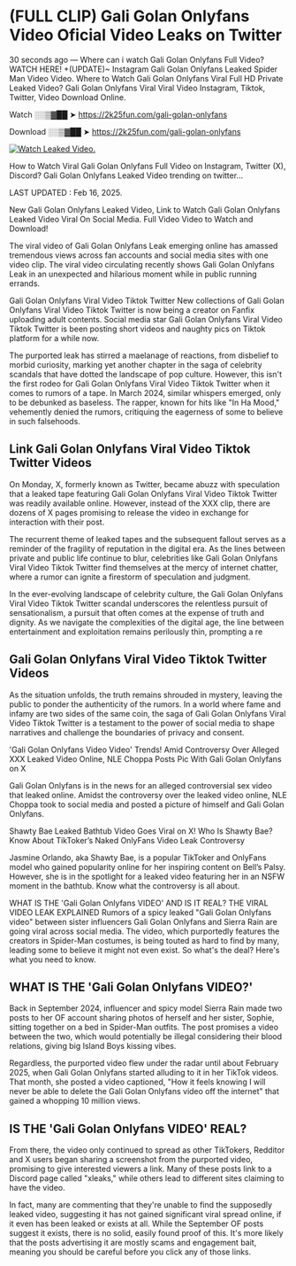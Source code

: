 # (FULL CLIP) Gali Golan Onlyfans Video Oficial Video Leaks on Twitter

30 seconds ago — Where can i watch Gali Golan Onlyfans Full Video? WATCH HERE! +(UPDATE)~ Instagram Gali Golan Onlyfans Leaked Spider Man Video Video. Where to Watch Gali Golan Onlyfans Viral Full HD Private Leaked Video? Gali Golan Onlyfans Viral Viral Video Instagram, Tiktok, Twitter, Video Download Online.

Watch ░░▒▓██ ➤ https://2k25fun.com/gali-golan-onlyfans

Download ░░▒▓██ ➤ https://2k25fun.com/gali-golan-onlyfans

[![Watch Leaked Video.](https://miro.medium.com/v2/resize:fit:828/format:webp/1*cilzJN44JGOrTw9NJCrNHA.gif "Watch Leaked Video")](https://2k25fun.com/gali-golan-onlyfans)

How to Watch Viral Gali Golan Onlyfans Full Video on Instagram, Twitter (X), Discord? Gali Golan Onlyfans Leaked Video trending on twitter...

LAST UPDATED : Feb 16, 2025.

New Gali Golan Onlyfans Leaked Video, Link to Watch Gali Golan Onlyfans Leaked Video Viral On Social Media. Full Video Video to Watch and Download!

The viral video of Gali Golan Onlyfans Leak emerging online has amassed tremendous views across fan accounts and social media sites with one video clip. The viral video circulating recently shows Gali Golan Onlyfans Leak in an unexpected and hilarious moment while in public running errands.

Gali Golan Onlyfans Viral Video Tiktok Twitter New collections of Gali Golan Onlyfans Viral Video Tiktok Twitter is now being a creator on Fanfix uploading adult contents. Social media star Gali Golan Onlyfans Viral Video Tiktok Twitter is been posting short videos and naughty pics on Tiktok platform for a while now.

The purported leak has stirred a maelanage of reactions, from disbelief to morbid curiosity, marking yet another chapter in the saga of celebrity scandals that have dotted the landscape of pop culture. However, this isn't the first rodeo for Gali Golan Onlyfans Viral Video Tiktok Twitter when it comes to rumors of a tape. In March 2024, similar whispers emerged, only to be debunked as baseless. The rapper, known for hits like "In Ha Mood," vehemently denied the rumors, critiquing the eagerness of some to believe in such falsehoods.

## Link Gali Golan Onlyfans Viral Video Tiktok Twitter Videos

On Monday, X, formerly known as Twitter, became abuzz with speculation that a leaked tape featuring Gali Golan Onlyfans Viral Video Tiktok Twitter was readily available online. However, instead of the XXX clip, there are dozens of X pages promising to release the video in exchange for interaction with their post.

The recurrent theme of leaked tapes and the subsequent fallout serves as a reminder of the fragility of reputation in the digital era. As the lines between private and public life continue to blur, celebrities like Gali Golan Onlyfans Viral Video Tiktok Twitter find themselves at the mercy of internet chatter, where a rumor can ignite a firestorm of speculation and judgment.

In the ever-evolving landscape of celebrity culture, the Gali Golan Onlyfans Viral Video Tiktok Twitter scandal underscores the relentless pursuit of sensationalism, a pursuit that often comes at the expense of truth and dignity. As we navigate the complexities of the digital age, the line between entertainment and exploitation remains perilously thin, prompting a re

##  Gali Golan Onlyfans Viral Video Tiktok Twitter Videos

As the situation unfolds, the truth remains shrouded in mystery, leaving the public to ponder the authenticity of the rumors. In a world where fame and infamy are two sides of the same coin, the saga of Gali Golan Onlyfans Viral Video Tiktok Twitter is a testament to the power of social media to shape narratives and challenge the boundaries of privacy and consent.

'Gali Golan Onlyfans Video Video' Trends! Amid Controversy Over Alleged XXX Leaked Video Online, NLE Choppa Posts Pic With Gali Golan Onlyfans on X

Gali Golan Onlyfans is in the news for an alleged controversial sex video that leaked online. Amidst the controversy over the leaked video online, NLE Choppa took to social media and posted a picture of himself and Gali Golan Onlyfans.

Shawty Bae Leaked Bathtub Video Goes Viral on X! Who Is Shawty Bae? Know About TikToker’s Naked OnlyFans Video Leak Controversy

Jasmine Orlando, aka Shawty Bae, is a popular TikToker and OnlyFans model who gained popularity online for her inspiring content on Bell’s Palsy. However, she is in the spotlight for a leaked video featuring her in an NSFW moment in the bathtub. Know what the controversy is all about.

WHAT IS THE 'Gali Golan Onlyfans VIDEO' AND IS IT REAL? THE VIRAL VIDEO LEAK EXPLAINED Rumors of a spicy leaked "Gali Golan Onlyfans video" between sister influencers Gali Golan Onlyfans and Sierra Rain are going viral across social media. The video, which purportedly features the creators in Spider-Man costumes, is being touted as hard to find by many, leading some to believe it might not even exist. So what's the deal? Here's what you need to know.

## WHAT IS THE 'Gali Golan Onlyfans VIDEO?'

Back in September 2024, influencer and spicy model Sierra Rain made two posts to her OF account sharing photos of herself and her sister, Sophie, sitting together on a bed in Spider-Man outfits. The post promises a video between the two, which would potentially be illegal considering their blood relations, giving big Island Boys kissing vibes.

Regardless, the purported video flew under the radar until about February 2025, when Gali Golan Onlyfans started alluding to it in her TikTok videos. That month, she posted a video captioned, "How it feels knowing I will never be able to delete the Gali Golan Onlyfans video off the internet" that gained a whopping 10 million views.

## IS THE 'Gali Golan Onlyfans VIDEO' REAL?

From there, the video only continued to spread as other TikTokers, Redditor and X users began sharing a screenshot from the purported video, promising to give interested viewers a link. Many of these posts link to a Discord page called "xleaks," while others lead to different sites claiming to have the video.

In fact, many are commenting that they're unable to find the supposedly leaked video, suggesting it has not gained significant viral spread online, if it even has been leaked or exists at all. While the September OF posts suggest it exists, there is no solid, easily found proof of this. It's more likely that the posts advertising it are mostly scams and engagement bait, meaning you should be careful before you click any of those links.